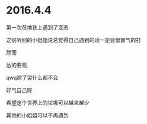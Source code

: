 # 2016.4.4

第一次在地铁上遇到了变态

之前听别的小姐姐说总觉得自己遇到的话一定会很霸气的打

然而 

怂的要死

qwq除了哭什么都不会

好气自己呀

希望这个世界上的垃圾可以越来越少

其他的小姐姐可以不再遇到